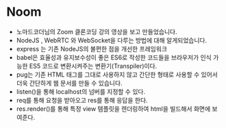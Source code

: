 # Noom
- 노마드코더님의 Zoom 클론코딩 강의 영상을 보고 만들었습니다.
- NodeJS , WebRTC 와 WebSocket을 다루는 방법에 대해 알게되었습니다.
- express 는 기존 NodeJS의 불편한 점을 개선한 프레임워크
- babel은 효율성과 유지보수성이 좋은 ES6로 작성한 코드들을 브라우저가 인식 가능한 ES5 코드로 변환시켜주는 변환기(Transpiler)이다. 
- pug는 기존 HTML 태그를 그대로 사용하지 않고 간단한 형태로 사용할 수 있어서 더욱 간단하게 웹 문서를 만들 수 있습니다.
- listen()을 통해 localhost의 넘버를 지정할 수 있다.
- req를 통해 요청을 받아오고 res를 통해 응답을 한다.
- res.render()를 통해 특정 view 템플릿을 렌더링하여 html을 빌드해서 화면에 보여준다.